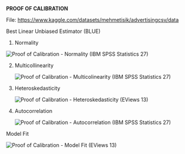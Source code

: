 **PROOF OF CALIBRATION**

File: https://www.kaggle.com/datasets/mehmetisik/advertisingcsv/data

Best Linear Unbiased Estimator (BLUE)

1. Normality

  ![Proof of Calibration - Normality](https://github.com/user-attachments/assets/3492e2d9-fe6b-4cbf-8589-7fe096f8a158)
  (IBM SPSS Statistics 27)

2. Multicollinearity

   ![Proof of Calibration - Multicolinearity](https://github.com/user-attachments/assets/326f7e4a-9801-41a9-adbe-ac5ce6fd2595)
   (IBM SPSS Statistics 27)
   
4. Heteroskedasticity

   ![Proof of Calibration - Heteroskedasticity](https://github.com/user-attachments/assets/302d9350-cdbb-4698-9468-484bbc625859)
   (EViews 13)
   
6. Autocorrelation

   ![Proof of Calibration - Autocorrelation](https://github.com/user-attachments/assets/9ced4679-d99c-47bd-90ce-2b04c215546c)
   (IBM SPSS Statistics 27)  

Model Fit

![Proof of Calibration - Model Fit](https://github.com/user-attachments/assets/b3240f3a-e4bb-441a-a8d0-273402f41445)
(EViews 13)
